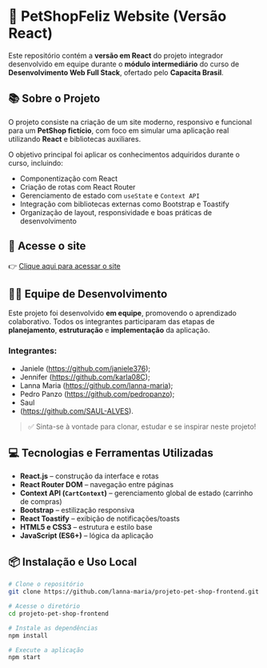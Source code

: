 # 🐾 PetShopFeliz Website (Versão React)

Este repositório contém a **versão em React** do projeto integrador desenvolvido em equipe durante o **módulo intermediário** do curso de **Desenvolvimento Web Full Stack**, ofertado pelo **Capacita Brasil**.

## 📚 Sobre o Projeto

O projeto consiste na criação de um site moderno, responsivo e funcional para um **PetShop fictício**, com foco em simular uma aplicação real utilizando **React** e bibliotecas auxiliares.

O objetivo principal foi aplicar os conhecimentos adquiridos durante o curso, incluindo:

- Componentização com React  
- Criação de rotas com React Router  
- Gerenciamento de estado com `useState` e `Context API`  
- Integração com bibliotecas externas como Bootstrap e Toastify  
- Organização de layout, responsividade e boas práticas de desenvolvimento

## 🔗 Acesse o site

👉 [Clique aqui para acessar o site](https://lanna-maria.github.io/projeto-pet-shop-frontend/)

## 👨‍💻 Equipe de Desenvolvimento

Este projeto foi desenvolvido **em equipe**, promovendo o aprendizado colaborativo. Todos os integrantes participaram das etapas de **planejamento**, **estruturação** e **implementação** da aplicação.

### Integrantes:

- Janiele
  (https://github.com/janiele376);
- Jennifer
  (https://github.com/karla08C);
- Lanna Maria
  (https://github.com/lanna-maria);
- Pedro Panzo (https://github.com/pedropanzo);
- Saul
- (https://github.com/SAUL-ALVES).

> ✅ Sinta-se à vontade para clonar, estudar e se inspirar neste projeto!

## 💻 Tecnologias e Ferramentas Utilizadas

- **React.js** – construção da interface e rotas  
- **React Router DOM** – navegação entre páginas  
- **Context API (`CartContext`)** – gerenciamento global de estado (carrinho de compras)  
- **Bootstrap** – estilização responsiva  
- **React Toastify** – exibição de notificações/toasts  
- **HTML5 e CSS3** – estrutura e estilo base  
- **JavaScript (ES6+)** – lógica da aplicação

## 📦 Instalação e Uso Local

```bash
# Clone o repositório
git clone https://github.com/lanna-maria/projeto-pet-shop-frontend.git

# Acesse o diretório
cd projeto-pet-shop-frontend

# Instale as dependências
npm install

# Execute a aplicação
npm start

